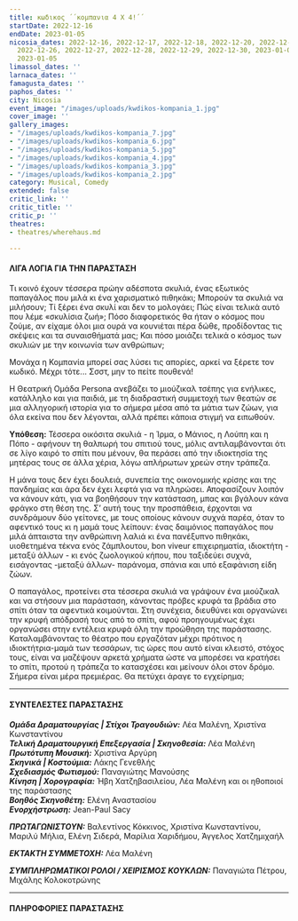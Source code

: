 ```yaml
---
title: κωδικος ΄΄κομπανια 4 Χ 4!΄΄
startDate: 2022-12-16
endDate: 2023-01-05
nicosia_dates: 2022-12-16, 2022-12-17, 2022-12-18, 2022-12-20, 2022-12-22, 2022-12-23,
  2022-12-26, 2022-12-27, 2022-12-28, 2022-12-29, 2022-12-30, 2023-01-02, 2023-01-03,
  2023-01-05
limassol_dates: ''
larnaca_dates: ''
famagusta_dates: ''
paphos_dates: ''
city: Nicosia
event_image: "/images/uploads/kwdikos-kompania_1.jpg"
cover_image: ''
gallery_images:
- "/images/uploads/kwdikos-kompania_7.jpg"
- "/images/uploads/kwdikos-kompania_6.jpg"
- "/images/uploads/kwdikos-kompania_5.jpg"
- "/images/uploads/kwdikos-kompania_4.jpg"
- "/images/uploads/kwdikos-kompania_3.jpg"
- "/images/uploads/kwdikos-kompania_2.jpg"
category: Musical, Comedy
extended: false
critic_link: ''
critic_title: ''
critic_p: ''
theatres:
- theatres/wherehaus.md

---
```

#### ΛΙΓΑ ΛΟΓΙΑ ΓΙΑ ΤΗΝ ΠΑΡΑΣΤΑΣΗ

Τι κοινό έχουν τέσσερα πρώην αδέσποτα σκυλιά, ένας εξωτικός παπαγάλος που μιλά κι ένα χαρισματικό πιθηκάκι; Μπορούν τα σκυλιά να μιλήσουν; Τί ξέρει ένα σκυλί και δεν το μολογάει; Πώς είναι τελικά αυτό που λέμε «σκυλίσια ζωή»; Πόσο διαφορετικός θα ήταν ο κόσμος που ζούμε, αν είχαμε όλοι μια ουρά να κουνιέται πέρα δώθε, προδίδοντας τις σκέψεις και τα συναισθήματά μας; Και πόσο μοιάζει τελικά ο κόσμος των σκυλιών με την κοινωνία των ανθρώπων;

Μονάχα η Κομπανία μπορεί σας λύσει τις απορίες, αρκεί να ξέρετε τον κωδικό. Μέχρι τότε... Σσστ, μην το πείτε πουθενά!

Η Θεατρική Ομάδα Persona ανεβάζει το μιούζικαλ τσέπης για ενήλικες, κατάλληλο και για παιδιά, με τη διαδραστική συμμετοχή των θεατών σε μια αλληγορική ιστορία για το σήμερα μέσα από τα μάτια των ζώων, για όλα εκείνα που δεν λέγονται, αλλά πρέπει κάποια στιγμή να ειπωθούν.

**Υπόθεση:** Τέσσερα οικόσιτα σκυλιά - η Ίρμα, ο Μάνιος, η Λούπη και η Πόπο - αφήνουν τη θαλπωρή του σπιτιού τους, μόλις αντιλαμβάνονται ότι σε λίγο καιρό το σπίτι που μένουν, θα περάσει από την ιδιοκτησία της μητέρας τους σε άλλα χέρια, λόγω απλήρωτων χρεών στην τράπεζα.

Η μάνα τους δεν έχει δουλειά, συνεπεία της οικονομικής κρίσης και της πανδημίας και άρα δεν έχει λεφτά για να πληρώσει. Αποφασίζουν λοιπόν να κάνουν κάτι, για να βοηθήσουν την κατάσταση, μπας και βγάλουν κάνα φράγκο στη θέση της. Σ’ αυτή τους την προσπάθεια, έρχονται να συνδράμουν δύο γείτονες, με τους οποίους κάνουν συχνά παρέα, όταν το αφεντικό τους κι η μαμά τους λείπουν: ένας δαιμόνιος παπαγάλος που μιλά άπταιστα την ανθρώπινη λαλιά κι ένα πανέξυπνο πιθηκάκι, υιοθετημένα τέκνα ενός ζάμπλουτου, bon viveur επιχειρηματία, ιδιοκτήτη - μεταξύ άλλων - κι ενός ζωολογικού κήπου, που ταξιδεύει συχνά, εισάγοντας -μεταξύ άλλων- παράνομα, σπάνια και υπό εξαφάνιση είδη ζώων. 

Ο παπαγάλος, προτείνει στα τέσσερα σκυλιά να γράψουν ένα μιούζικαλ και να στήσουν μια παράσταση, κάνοντας πρόβες κρυφά τα βράδια στο σπίτι όταν τα αφεντικά κοιμούνται. Στη συνέχεια, διευθύνει και οργανώνει την κρυφή απόδρασή τους από το σπίτι, αφού προηγουμένως έχει οργανώσει στην εντέλεια κρυφά όλη την προώθηση της παράστασης. Καταλαμβάνοντας το θέατρο που εργαζόταν μέχρι πρότινος η ιδιοκτήτρια-μαμά των τεσσάρων, τις ώρες που αυτό είναι κλειστό, στόχος τους, είναι να μαζέψουν αρκετά χρήματα ώστε να μπορέσει να κρατήσει το σπίτι, προτού η τράπεζα το κατασχέσει και μείνουν όλοι στον δρόμο. Σήμερα είναι μέρα πρεμιέρας. Θα πετύχει άραγε το εγχείρημα;

***

#### ΣΥΝΤΕΛΕΣΤΕΣ ΠΑΡΑΣΤΑΣΗΣ

**_Ομάδα Δραματουργίας | Στίχοι Τραγουδιών:_** Λέα Μαλένη, Χριστίνα Κωνσταντίνου  
**_Τελική Δραματουργική Επεξεργασία | Σκηνοθεσία:_** Λέα Μαλένη  
**_Πρωτότυπη Μουσική:_** Χριστίνα Αργύρη  
**_Σκηνικά | Κοστούμια:_** Λάκης Γενεθλής  
**_Σχεδιασμός Φωτισμού:_** Παναγιώτης Μανούσης  
**_Κίνηση | Χορογραφία:_** Ήβη Χατζηβασιλείου, Λέα Μαλένη και οι ηθοποιοί της παράστασης  
**_Βοηθός Σκηνοθέτη:_** Ελένη Αναστασίου  
**_Ενορχήστρωση:_** Jean-Paul Sacy

**_ΠΡΩΤΑΓΩΝΙΣΤΟΥΝ:_** Βαλεντίνος Κόκκινος, Χριστίνα Κωνσταντίνου, Μαριλύ Μήλια, Ελένη Σιδερά, Μαρίλια Χαριδήμου, Άγγελος Χατζημιχαήλ

**_ΕΚΤΑΚΤΗ ΣΥΜΜΕΤΟΧΗ:_** Λέα Μαλένη

**_ΣΥΜΠΛΗΡΩΜΑΤΙΚΟΙ ΡΟΛΟΙ / ΧΕΙΡΙΣΜΟΣ ΚΟΥΚΛΩΝ:_** Παναγιώτα Πέτρου, Μιχάλης Κολοκοτρώνης

***

#### ΠΛΗΡΟΦΟΡΙΕΣ ΠΑΡΑΣΤΑΣΗΣ